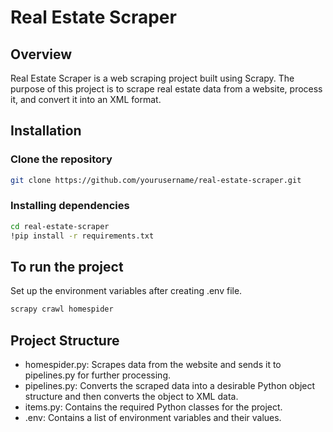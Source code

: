 # Real Estate Scraper

## Overview
Real Estate Scraper is a web scraping project built using Scrapy. The purpose of this project is to scrape real estate data from a website, process it, and convert it into an XML format.

## Installation

### Clone the repository
```bash
git clone https://github.com/yourusername/real-estate-scraper.git
```
### Installing dependencies
```bash
cd real-estate-scraper
!pip install -r requirements.txt
```
## To run the project
Set up the environment variables after creating .env file.
```bash
scrapy crawl homespider
```

## Project Structure
* homespider.py: Scrapes data from the website and sends it to pipelines.py for further processing.
* pipelines.py: Converts the scraped data into a desirable Python object structure and then converts the object to XML data.
* items.py: Contains the required Python classes for the project.
* .env: Contains a list of environment variables and their values.

